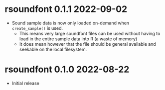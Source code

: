 
# rsoundfont 0.1.1  2022-09-02

* Sound sample data is now only loaded on-demand when `create_sample()` is used.
    * This means very large soundfont files can be used without having to 
      load in the entire sample data into R (a waste of memory)
    * It does mean however that the file should be general available and seekable
      on the local filesystem.

# rsoundfont 0.1.0  2022-08-22

* Initial release

